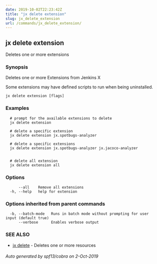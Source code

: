 ```yaml
---
date: 2019-10-02T22:23:42Z
title: "jx delete extension"
slug: jx_delete_extension
url: /commands/jx_delete_extension/
---
```

## jx delete extension

Deletes one or more extensions

### Synopsis

Deletes one or more Extensions from Jenkins X 

Some extensions may have defined scripts to run when being uninstalled.

```
jx delete extension [flags]
```

### Examples

```
  # prompt for the available extensions to delete
  jx delete extension
  
  # delete a specific extension
  jx delete extension jx.spotbugs-analyzer
  
  # delete a specific extensions
  jx delete extension jx.spotbugs-analyzer jx.jacoco-analyzer
  
  
  # delete all extension
  jx delete extension all
```

### Options

```
      --all    Remove all extensions
  -h, --help   help for extension
```

### Options inherited from parent commands

```
  -b, --batch-mode   Runs in batch mode without prompting for user input (default true)
      --verbose      Enables verbose output
```

### SEE ALSO

* [jx delete](/commands/jx_delete/)	 - Deletes one or more resources

###### Auto generated by spf13/cobra on 2-Oct-2019
